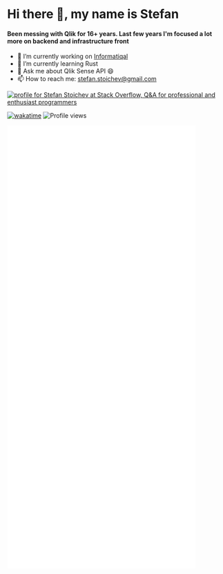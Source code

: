 # Hi there 👋, my name is Stefan

#### Been messing with Qlik for 16+ years. Last few years I'm focused a lot more on backend and infrastructure front

- 🔭 I’m currently working on [Informatiqal](https://github.com/Informatiqal)
- 🌱 I’m currently learning Rust
- 💬 Ask me about Qlik Sense API 😄
- 📫 How to reach me: stefan.stoichev@gmail.com

<a href="https://stackoverflow.com/users/159365/stefan-stoichev"><img src="https://stackoverflow.com/users/flair/159365.png" width="208" height="58" alt="profile for Stefan Stoichev at Stack Overflow, Q&amp;A for professional and enthusiast programmers" title="profile for Stefan Stoichev at Stack Overflow, Q&amp;A for professional and enthusiast programmers"></a>

[![wakatime](https://wakatime.com/badge/user/f32b4c1e-ead8-4c15-a6a1-9f20f336416d.svg)](https://wakatime.com/@f32b4c1e-ead8-4c15-a6a1-9f20f336416d) ![Profile views](https://gpvc.arturio.dev/countnazgul)

![Metrics](metrics.plugin.wakatime.svg)
